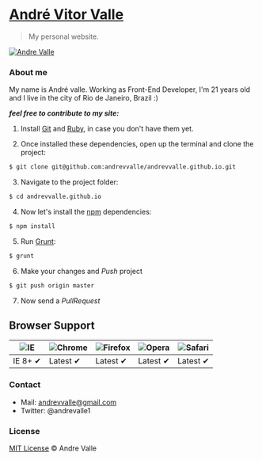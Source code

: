 # [André Vitor Valle](http://andrevalle.co)

>My personal website.

[![Andre Valle](http://andrevalle.co/img/img-readme.png)](http://andrevalle.co)

### About me

My name is André valle. Working as Front-End Developer, I'm 21 years old and I live in the city of Rio de Janeiro, Brazil :)

***feel free to contribute to my site:***

1. Install [Git](http://git-scm.com/downloads) and [Ruby](http://www.ruby-lang.org/pt/downloads/), in case you don't have them yet.

2. Once installed these dependencies, open up the terminal and clone the project:

  ```sh
  $ git clone git@github.com:andrevvalle/andrevvalle.github.io.git
  ```

3. Navigate to the project folder:

  ```sh
  $ cd andrevvalle.github.io
  ```

4. Now let's install the [npm](https://www.npmjs.org/) dependencies:

  ```sh
  $ npm install
  ```

5. Run [Grunt](http://gruntjs.com/):

  ```sh
  $ grunt
  ```

6. Make your changes and _Push_ project
  
  ```sh
  $ git push origin master
  ```

7. Now send a _PullRequest_


## Browser Support

![IE](https://cloud.githubusercontent.com/assets/398893/3528325/20373e76-078e-11e4-8e3a-1cb86cf506f0.png) | ![Chrome](https://cloud.githubusercontent.com/assets/398893/3528328/23bc7bc4-078e-11e4-8752-ba2809bf5cce.png) | ![Firefox](https://cloud.githubusercontent.com/assets/398893/3528329/26283ab0-078e-11e4-84d4-db2cf1009953.png) | ![Opera](https://cloud.githubusercontent.com/assets/398893/3528330/27ec9fa8-078e-11e4-95cb-709fd11dac16.png) | ![Safari](https://cloud.githubusercontent.com/assets/398893/3528331/29df8618-078e-11e4-8e3e-ed8ac738693f.png)
--- | --- | --- | --- | --- |
IE 8+ ✔ | Latest ✔ | Latest ✔ | Latest ✔ | Latest ✔ |

### Contact

- Mail: andrevvalle@gmail.com
- Twitter: @andrevalle1

### License

[MIT License](http://andrevalle.mit-license.org/) © Andre Valle
